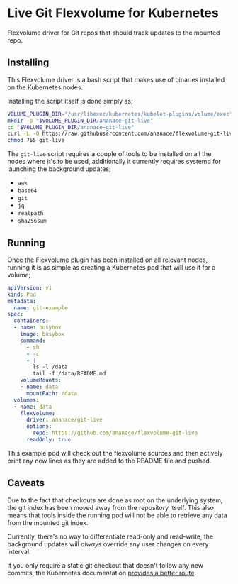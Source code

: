Live Git Flexvolume for Kubernetes
==================================

Flexvolume driver for Git repos that should track updates to the mounted repo.

Installing
----------

This Flexvolume driver is a bash script that makes use of binaries installed on
the Kubernetes nodes.

Installing the script itself is done simply as;
```bash
VOLUME_PLUGIN_DIR="/usr/libexec/kubernetes/kubelet-plugins/volume/exec"
mkdir -p "$VOLUME_PLUGIN_DIR/ananace~git-live"
cd "$VOLUME_PLUGIN_DIR/ananace~git-live"
curl -L -O https://raw.githubusercontent.com/ananace/flexvolume-git-live/master/git-live
chmod 755 git-live
```

The `git-live` script requires a couple of tools to be installed on all the
nodes where it's to be used, additionally it currently requires systemd for
launching the background updates;

- `awk`
- `base64`
- `git`
- `jq`
- `realpath`
- `sha256sum`

Running
-------

Once the Flexvolume plugin has been installed on all relevant nodes, running it
is as simple as creating a Kubernetes pod that will use it for a volume;

```yaml
apiVersion: v1
kind: Pod
metadata:
  name: git-example
spec:
  containers:
  - name: busybox
    image: busybox
    command:
      - sh
      - -c
      - |
        ls -l /data
        tail -f /data/README.md
    volumeMounts:
    - name: data
      mountPath: /data
  volumes:
  - name: data
    flexVolume:
      driver: ananace/git-live
      options:
        repo: https://github.com/ananace/flexvolume-git-live
      readOnly: true
```

This example pod will check out the flexvolume sources and then actively print
any new lines as they are added to the README file and pushed.

Caveats
-------

Due to the fact that checkouts are done as root on the underlying system, the
git index has been moved away from the repository itself. This also means that
tools inside the running pod will not be able to retrieve any data from the
mounted git index.

Currently, there's no way to differentiate read-only and read-write, the
background updates will *always* override any user changes on every interval.

If you only require a static git checkout that doesn't follow any new commits,
the Kubernetes documentation [provides a better route][1].

[1]: https://kubernetes.io/docs/concepts/storage/volumes/#gitrepo
